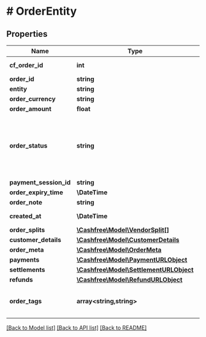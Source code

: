 # # OrderEntity

## Properties

Name | Type | Description | Notes
------------ | ------------- | ------------- | -------------
**cf_order_id** | **int** | unique id generated by cashfree for your order | [optional]
**order_id** | **string** | order_id sent during the api request | [optional]
**entity** | **string** | Type of the entity. | [optional]
**order_currency** | **string** | Currency of the order. Example INR | [optional]
**order_amount** | **float** |  | [optional]
**order_status** | **string** | Possible values are  - &#x60;ACTIVE&#x60;: Order does not have a sucessful transaction yet - &#x60;PAID&#x60;: Order is PAID with one successful transaction - &#x60;EXPIRED&#x60;: Order was not PAID and not it has expired. No transaction can be initiated for an EXPIRED order. | [optional]
**payment_session_id** | **string** |  | [optional]
**order_expiry_time** | **\DateTime** |  | [optional]
**order_note** | **string** | Additional note for order | [optional]
**created_at** | **\DateTime** | When the order was created at cashfree&#39;s server | [optional]
**order_splits** | [**\Cashfree\Model\VendorSplit[]**](VendorSplit.md) |  | [optional]
**customer_details** | [**\Cashfree\Model\CustomerDetails**](CustomerDetails.md) |  | [optional]
**order_meta** | [**\Cashfree\Model\OrderMeta**](OrderMeta.md) |  | [optional]
**payments** | [**\Cashfree\Model\PaymentURLObject**](PaymentURLObject.md) |  | [optional]
**settlements** | [**\Cashfree\Model\SettlementURLObject**](SettlementURLObject.md) |  | [optional]
**refunds** | [**\Cashfree\Model\RefundURLObject**](RefundURLObject.md) |  | [optional]
**order_tags** | **array<string,string>** | Custom Tags in thr form of {\&quot;key\&quot;:\&quot;value\&quot;} which can be passed for an order. A maximum of 10 tags can be added | [optional]

[[Back to Model list]](../../README.md#models) [[Back to API list]](../../README.md#endpoints) [[Back to README]](../../README.md)
